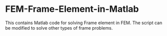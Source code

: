 # FEM-Frame-Element-in-Matlab
This contains Matlab code for solving Frame element in FEM. The script can be modified to solve other types of frame problems.
